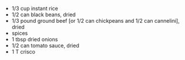 ---
---
* 1/3 cup instant rice
* 1/2 can black beans, dried
* 1/3 pound ground beef [or 1/2 can chickpeans and 1/2 can cannelini], dried
* spices
* 1 tbsp dried onions
* 1/2 can tomato sauce, dried
* 1 T crisco